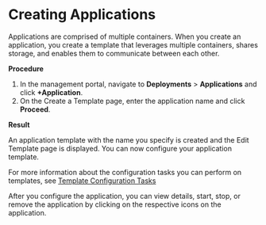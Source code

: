 # Creating Applications #

Applications are comprised of multiple containers. When you create an application, you create a template that leverages multiple containers, shares storage, and enables them to communicate between each other. 

**Procedure**

1. In the management portal, navigate to **Deployments** > **Applications** and click **+Application**.
2. On the Create a Template page, enter the application name and click **Proceed**. 
   
**Result**

An application template with the name you specify is created and the Edit Template page is displayed. You can now configure your application template.

For more information about the configuration tasks you can perform on templates, see [Template Configuration Tasks](template_tasks.md)

After you configure the application, you can view details, start, stop, or remove the application by clicking on the respective icons on the application. 


